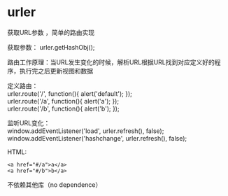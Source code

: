 # urler
获取URL参数 ，简单的路由实现

获取参数： urler.getHashObj();  

路由工作原理：当URL发生变化的时候，解析URL根据URL找到对应定义好的程序，执行完之后更新视图和数据

定义路由：  
urler.route('/', function(){ alert('default'); });  
urler.route('/a', function(){ alert('a'); });  
urler.route('/b', function(){ alert('b'); });

监听URL变化：  
window.addEventListener('load', urler.refresh(), false);  
window.addEventListener('hashchange', urler.refresh(), false);    

HTML:  
```
<a href="#/a">a</a>
<a href="#/b">b</a>
```

不依赖其他库（no dependence）  
